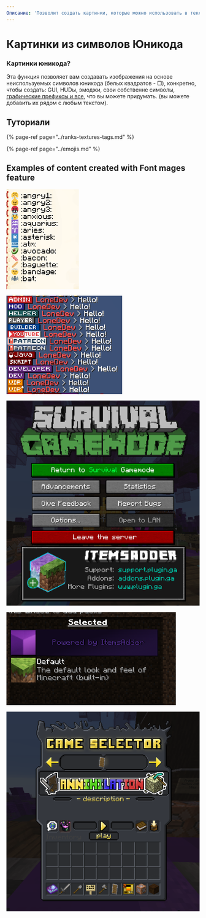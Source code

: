 ```yaml
---
Описание: 'Позволит создать картинки, которые можно использовать в тексте'
---
```


# Картинки из символов Юникода

### Картинки юникода?

Эта функция позволяет вам создавать изображения на основе неиспользуемых символов юникода \(белых квадратов - □\), конкретно, чтобы создать: GUI, HUDы, эмоджи, свои собственне символы, [графические префиксы и все](../ranks-textures-tags.md), что вы можете придумать. \(вы можете добавить их рядом с любым текстом\).

## Туториали

{% page-ref page="../ranks-textures-tags.md" %}

{% page-ref page="../emojis.md" %}

## Examples of content created with Font mages feature

![](../../../../.gitbook/assets/immagine%20%28102%29.png)

![](../../../../.gitbook/assets/immagine%20%28106%29.png)

![](../../../../.gitbook/assets/immagine%20%28104%29.png)

![](../../../../.gitbook/assets/immagine%20%28110%29.png)

![](../../../../.gitbook/assets/immagine%20%28113%29.png)

